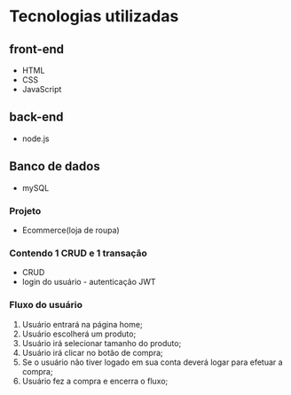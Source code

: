 # Tecnologias utilizadas
## front-end
 - HTML
 - CSS
 - JavaScript

## back-end
 - node.js

## Banco de dados
 - mySQL

### Projeto
 - Ecommerce(loja de roupa)

### Contendo 1 CRUD e 1 transação
 - CRUD
 - login do usuário - autenticação JWT

### Fluxo do usuário
1. Usuário entrará na página home;
2. Usuário escolherá um produto;
3. Usuário irá selecionar tamanho do produto;
4. Usuário irá clicar no botão de compra;
5. Se o usuário não tiver logado em sua conta deverá logar para efetuar a compra;
6. Usuário fez a compra e encerra o fluxo;